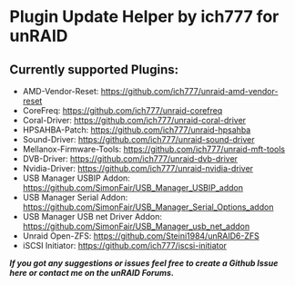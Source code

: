 # Plugin Update Helper by ich777 for unRAID


## Currently supported Plugins:
- AMD-Vendor-Reset: https://github.com/ich777/unraid-amd-vendor-reset
- CoreFreq: https://github.com/ich777/unraid-corefreq
- Coral-Driver: https://github.com/ich777/unraid-coral-driver
- HPSAHBA-Patch: https://github.com/ich777/unraid-hpsahba
- Sound-Driver: https://github.com/ich777/unraid-sound-driver
- Mellanox-Firmware-Tools: https://github.com/ich777/unraid-mft-tools
- DVB-Driver: https://github.com/ich777/unraid-dvb-driver
- Nvidia-Driver: https://github.com/ich777/unraid-nvidia-driver
- USB Manager USBIP Addon: https://github.com/SimonFair/USB_Manager_USBIP_addon
- USB Manager Serial Addon: https://github.com/SimonFair/USB_Manager_Serial_Options_addon
- USB Manager USB net Driver Addon: https://github.com/SimonFair/USB_Manager_usb_net_addon
- Unraid Open-ZFS: https://github.com/Steini1984/unRAID6-ZFS
- iSCSI Initiator: https://github.com/ich777/iscsi-initiator

_**If you got any suggestions or issues feel free to create a Github Issue here or contact me on the unRAID Forums.**_